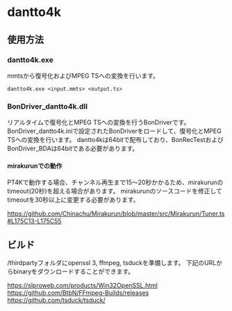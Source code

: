 # dantto4k

## 使用方法

### dantto4k.exe
mmtsから復号化およびMPEG TSへの変換を行います。
```
dantto4k.exe <input.mmts> <output.ts>
```

### BonDriver_dantto4k.dll
リアルタイムで復号化とMPEG TSへの変換を行うBonDriverです。
BonDriver_dantto4k.iniで設定されたBonDriverをロードして、復号化とMPEG TSへの変換を行います。
dantto4kは64bitで配布しており、BonRecTestおよびBonDriver_BDAは64bitである必要があります。

#### mirakurunでの動作
PT4Kで動作する場合、チャンネル再生まで15～20秒かかるため、mirakurunのtimeout(20秒)を超える場合があります。
mirakurunのソースコードを修正してtimeoutを30秒以上に変更する必要があります。

https://github.com/Chinachu/Mirakurun/blob/master/src/Mirakurun/Tuner.ts#L175C13-L175C55

## ビルド
/thirdpartyフォルダにopenssl 3, ffmpeg, tsduckを準備します。
下記のURLからbinaryをダウンロードすることができます。

https://slproweb.com/products/Win32OpenSSL.html
https://github.com/BtbN/FFmpeg-Builds/releases
https://github.com/tsduck/tsduck/